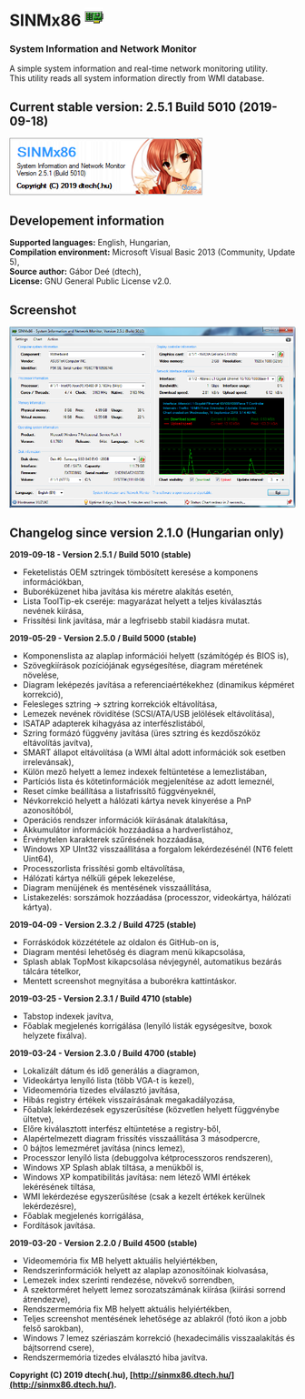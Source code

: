 # SINMx86 ![](Screenshots/SINMx86_Icon.gif)
### System Information and Network Monitor

A simple system information and real-time network monitoring utility.\
This utility reads all system information directly from WMI database.

## Current stable version: 2.5.1 Build 5010 (2019-09-18)

![](Screenshots/SINMx86_LoadSplash.png)

## Developement information

__Supported languages:__ English, Hungarian,\
__Compilation environment:__ Microsoft Visual Basic 2013 (Community, Update 5),\
__Source author:__ Gábor Deé (dtech),\
__License:__ GNU General Public License v2.0.

## Screenshot

![](Screenshots/SINMx86_MainWindow_Win7.png)

## Changelog since version 2.1.0 (Hungarian only)

__2019-09-18 - Version 2.5.1 / Build 5010 (stable)__

- Feketelistás OEM sztringek tömbösített keresése a komponens információkban,
- Buboréküzenet hiba javítása kis méretre alakítás esetén,
- Lista ToolTip-ek cseréje: magyarázat helyett a teljes kiválasztás nevének kiírása,
- Frissítési link javítása, már a legfrisebb stabil kiadásra mutat.

__2019-05-29 - Version 2.5.0 / Build 5000 (stable)__

- Komponenslista az alaplap információi helyett (számítógép és BIOS is),
- Szövegkiírások pozíciójának egységesítése, diagram méretének növelése,
- Diagram leképezés javítása a referenciaértékekhez (dinamikus képméret korrekció),
- Felesleges sztring -> sztring korrekciók eltávolítása,
- Lemezek nevének rövidítése (SCSI/ATA/USB jelölések eltávolítása),
- ISATAP adapterek kihagyása az interfészlistából,
- Szring formázó függvény javítása (üres sztring és kezdőszóköz eltávolítás javítva),
- SMART állapot eltávolítása (a WMI által adott információk sok esetben irrelevánsak),
- Külön mező helyett a lemez indexek feltüntetése a lemezlistában,
- Partíciós lista és kötetinformációk megjelenítése az adott lemeznél,
- Reset címke beállítása a listafrissítő függvényeknél,
- Névkorrekció helyett a hálózati kártya nevek kinyerése a PnP azonosítóból,
- Operációs rendszer információk kiírásának átalakítása,
- Akkumulátor információk hozzáadása a hardverlistához,
- Érvénytelen karakterek szűrésének hozzáadása,
- Windows XP UInt32 visszaállítása a forgalom lekérdezésénél (NT6 felett Uint64),
- Processzorlista frissítési gomb eltávolítása,
- Hálózati kártya nélküli gépek lekezelése,
- Diagram menüjének és mentésének visszaállítása,
- Listakezelés: sorszámok hozzáadása (processzor, videokártya, hálózati kártya).

__2019-04-09 - Version 2.3.2 / Build 4725 (stable)__

- Forráskódok közzététele az oldalon és GitHub-on is,
- Diagram mentési lehetőség és diagram menü kikapcsolása,
- Splash ablak TopMost kikapcsolása névjegynél, automatikus bezárás tálcára tételkor,
- Mentett screenshot megnyitása a buborékra kattintáskor.

__2019-03-25 - Version 2.3.1 / Build 4710 (stable)__

- Tabstop indexek javítva,
- Főablak megjelenés korrigálása (lenyíló listák egységesítve, boxok helyzete fixálva).

__2019-03-24 - Version 2.3.0 / Build 4700 (stable)__

- Lokalizált dátum és idő generálás a diagramon,
- Videokártya lenyíló lista (több VGA-t is kezel),
- Videomemória tizedes elválasztó javítása,
- Hibás registry értékek visszaírásának megakadályozása,
- Főablak lekérdezések egyszerűsítése (közvetlen helyett függvénybe ültetve),
- Előre kiválasztott interfész eltüntetése a registry-ből,
- Alapértelmezett diagram frissítés visszaállítása 3 másodpercre,
- 0 bájtos lemezméret javítása (nincs lemez),
- Processzor lenyíló lista (debuggolva kétprocesszoros rendszeren),
- Windows XP Splash ablak tiltása, a menükből is,
- Windows XP kompatibilitás javítása: nem létező WMI értékek lekérésének tiltása,
- WMI lekérdezése egyszerűsítése (csak a kezelt értékek kerülnek lekérdezésre),
- Főablak megjelenés korrigálása,
- Fordítások javítása.

__2019-03-20 - Version 2.2.0 / Build 4500 (stable)__

- Videomemória fix MB helyett aktuális helyiértékben,
- Rendszerinformációk helyett az alaplap azonosítóinak kiolvasása,
- Lemezek index szerinti rendezése, növekvő sorrendben,
- A szektorméret helyett lemez sorozatszámának kiírása (kiírási sorrend átrendezve),
- Rendszermemória fix MB helyett aktuális helyiértékben,
- Teljes screenshot mentésének lehetősége az ablakról (fotó ikon a jobb felső sarokban),
- Windows 7 lemez szériaszám korrekció (hexadecimális visszaalakítás és bájtsorrend csere),
- Rendszermemória tizedes elválasztó hiba javítva.

__Copyright (C) 2019 dtech(.hu), [http://sinmx86.dtech.hu/](http://sinmx86.dtech.hu/).__
